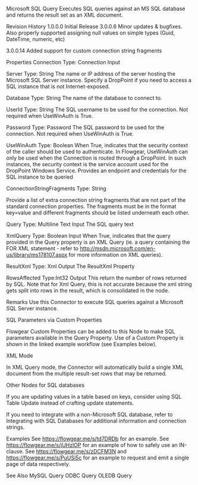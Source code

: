 Microsoft SQL Query
Executes SQL queries against an MS SQL database and returns the result set as an XML document.

 

Revision History
1.0.0.0 Initial Release
3.0.0.6 Minor updates & bugfixes. Also properly supported assigning null values on simple types (Guid, DateTime, numeric, etc)

3.0.0.14 Added support for custom connection string fragments

 

 

Properties
Connection
Type: Connection Input

Server
Type: String
The name or IP address of the server hosting the Microsoft SQL Server instance. Specify a DropPoint if you need to access a SQL instance that is not Internet-exposed.

Database
Type: String
The name of the database to connect to.

UserId
Type: String
The SQL username to be used for the connection. Not required when UseWinAuth is True.

Password
Type: Password
The SQL password to be used for the connection. Not required when UseWinAuth is True.

UseWinAuth
Type: Boolean
When True, indicates that the security context of the caller should be used to authenticate. In Flowgear, UseWinAuth can only be used when the Connection is routed through a DropPoint. In such instances, the security context is the service account used for the DropPoint Windows Service.
Provides an endpoint and credentials for the SQL instance to be queried

ConnectionStringFragments
Type: String

Provide a list of extra connection string fragments that are not part of the standard connection properties. The fragments must be in the format key=value and different fragments should be listed underneath each other. 

 

Query
Type: Multiline Text Input
The SQL query text


 

XmlQuery
Type: Boolean Input
When True, indicates that the query provided in the Query property is an XML Query (ie. a query containing the FOR XML statement - refer to http://msdn.microsoft.com/en-us/library/ms178107.aspx for more information on XML queries).


 

ResultXml
Type: Xml Output
The ResultXml Property


 

RowsAffected
Type:Int32 Output
This return the number of rows returned by SQL. Note that for Xml Query, this is not accurate because the xml string gets split into rows in the result, which is consolidated in the node.


 

Remarks
Use this Connector to execute SQL queries against a Microsoft SQL Server instance. 

 

SQL Parameters via Custom Properties

Flowgear Custom Properties can be added to this Node to make SQL parameters available in the Query Property. Use of a Custom Property is shown in the linked example workflow (see Examples below).

 

XML Mode

In XML Query mode, the Connector will automatically build a single XML document from the multiple result-set rows that may be returned.

 

Other Nodes for SQL databases

If you are updating values in a table based on keys, consider using SQL Table Update instead of crafting update statements.

 

If you need to integrate with a non-Microsoft SQL database, refer to Integrating with SQL Databases for additional information and connection strings.

 

 

 

Examples
See https://flowgear.me/s/td7DRDb for an example.
See https://flowgear.me/s/jUHzlOP for an example of how to safely use an IN-clause.
See https://flowgear.me/s/zDCFM3N and https://flowgear.me/s/PuUSi5c for an example to request and emit a single page of data respectively.

 

See Also
MySQL Query
ODBC Query
OLEDB Query